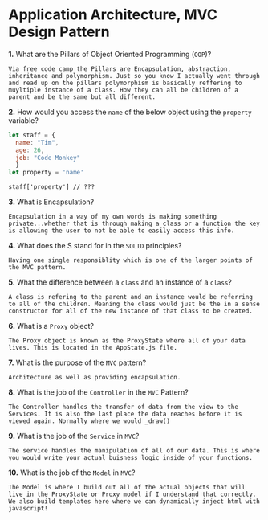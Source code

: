 # Application Architecture, MVC Design Pattern

**1.** What are the Pillars of Object Oriented Programming (`OOP`)?
<!-- enter you answer in the space below -->
```
Via free code camp the Pillars are Encapsulation, abstraction, inheritance and polymorphism. Just so you know I actually went through and read up on the pillars polymorphism is basically reffering to muyltiple instance of a class. How they can all be children of a parent and be the same but all different.
```
**2.** How would you access the `name` of the below object using the `property` variable?
```js
let staff = {
  name: "Tim",
  age: 26,
  job: "Code Monkey"
  }
let property = 'name'
```
<!-- enter you answer in the space below -->
```
staff['property'] // ???
```
**3.** What is Encapsulation?
<!-- enter you answer in the space below -->
```
Encapsulation in a way of my own words is making something private...whether that is through making a class or a function the key is allowing the user to not be able to easily access this info.
```
**4.** What does the S stand for in the `SOLID` principles?
<!-- enter you answer in the space below -->
```
Having one single responsiblity which is one of the larger points of the MVC pattern.
```
**5.** What the difference between a `class` and an instance of a `class`?
<!-- enter you answer in the space below -->
```
A class is refering to the parent and an instance would be referring to all of the children. Meaning the class would just be the in a sense constructor for all of the new instance of that class to be created.
```
**6.** What is a `Proxy` object?
<!-- enter you answer in the space below -->
```
The Proxy object is known as the ProxyState where all of your data lives. This is located in the AppState.js file.
```

**7.** What is the purpose of the `MVC` pattern?
<!-- enter you answer in the space below -->
```
Architecture as well as providing encapsulation.
```
**8.** What is the job of the `Controller` in the `MVC` Pattern?
<!-- enter you answer in the space below -->
```
The Controller handles the transfer of data from the view to the Services. It is also the last place the data reaches before it is viewed again. Normally where we would _draw()
```

**9.** What is the job of the `Service` in `MVC`?
<!-- enter you answer in the space below -->
```
The service handles the manipulation of all of our data. This is where you would write your actual buisness logic inside of your functions.
```
**10.** What is the job of the `Model` in `MVC`?
<!-- enter you answer in the space below -->
```
The Model is where I build out all of the actual objects that will live in the ProxyState or Proxy model if I understand that correctly. We also build templates here where we can dynamically inject html with javascript!
```

